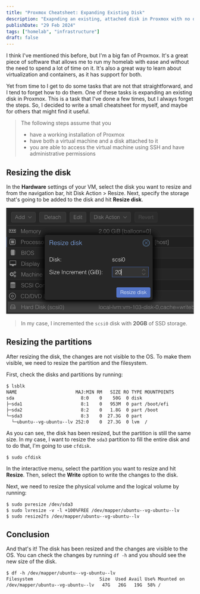 ```yaml
---
title: "Proxmox Cheatsheet: Expanding Existing Disk"
description: "Exapnding an existing, attached disk in Proxmox with no downtime"
publishDate: "29 Feb 2024"
tags: ["homelab", "infrastructure"]
draft: false
---
```


I think I've mentioned this before, but I'm a big fan of Proxmox. It's a great piece of software
that allows me to run my homelab with ease and without the need to spend a lot of time on it.
It's also a great way to learn about virtualization and containers, as it has support for both.

Yet from time to I get to do some tasks that are not that straightforward, and I tend to forget
how to do them. One of these tasks is expanding an existing disk in Proxmox. This is a task that
I've done a few times, but I always forget the steps. So, I decided to write a small cheatsheet
for myself, and maybe for others that might find it useful.

> The following steps assume that you
> - have a working installation of Proxmox
> - have both a virtual machine and a disk attached to it
> - you are able to access the virtual machine using SSH and have administrative permissions

## Resizing the disk

In the **Hardware** settings of your VM, select the disk you want to resize and from the navigation
bar, hit Disk Action > Resize.
Next, specify the storage that's going to be added to the disk and hit **Resize disk**.

![Resizing the existing disk](./01-resize-disk.png)

> In my case, I incremented the `scsi0` disk with **20GB** of SSD storage.

## Resizing the partitions

After resizing the disk, the changes are not visible to the OS. To make them visible, we need to
resize the partition and the filesystem.

First, check the disks and partitions by running:
```shell
$ lsblk
NAME                      MAJ:MIN RM   SIZE RO TYPE MOUNTPOINTS
sda                         8:0    0    50G  0 disk
├─sda1                      8:1    0   953M  0 part /boot/efi
├─sda2                      8:2    0   1.8G  0 part /boot
└─sda3                      8:3    0  27.3G  0 part
  └─ubuntu--vg-ubuntu--lv 252:0    0  27.3G  0 lvm  /
```

As you can see, the disk has been resized, but the partition is still the same size. In my case,
I want to resize the `sda3` partition to fill the entire disk and to do that, I'm going to use
`cfdisk`.

```shell
$ sudo cfdisk
```

In the interactive menu, select the partition you want to resize and hit **Resize**. Then, select
the **Write** option to write the changes to the disk.

Next, we need to resize the physical volume and the logical volume by running:

```shell
$ sudo pvresize /dev/sda3
$ sudo lvresize -v -l +100%FREE /dev/mapper/ubuntu--vg-ubuntu--lv
$ sudo resize2fs /dev/mapper/ubuntu--vg-ubuntu--lv
```

## Conclusion

And that's it! The disk has been resized and the changes are visible to the OS. You can check the
changes by running `df -h` and you should see the new size of the disk.

```shell
$ df -h /dev/mapper/ubuntu--vg-ubuntu--lv
Filesystem                         Size  Used Avail Use% Mounted on
/dev/mapper/ubuntu--vg-ubuntu--lv   47G   26G   19G  58% /
```
